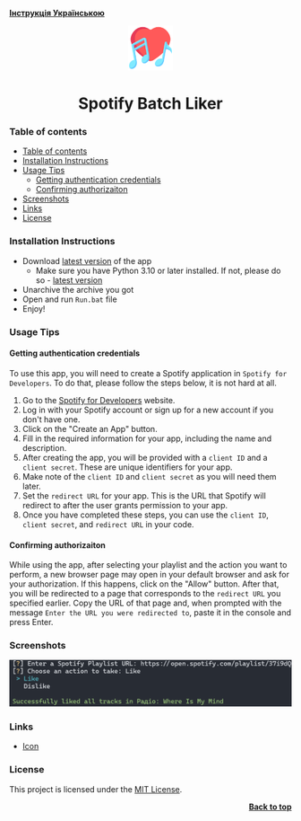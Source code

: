 [**Інструкція Українською**](./docs/README_UA.md)

<a name="readme-top"></a>

<div align="center">
  <a href="https://github.com/seesmof/">
    <img src="./public/logo.png" alt="Logo" height="80">
  </a>

<h1 align="center">Spotify Batch Liker</h1>
</div>

### Table of contents

- [Table of contents](#table-of-contents)
- [Installation Instructions](#installation-instructions)
- [Usage Tips](#usage-tips)
  - [Getting authentication credentials](#getting-authentication-credentials)
  - [Confirming authorizaiton](#confirming-authorizaiton)
- [Screenshots](#screenshots)
- [Links](#links)
- [License](#license)

### Installation Instructions

- Download [latest version](https://github.com/seesmof/spotify-batch-liker-cli/archive/refs/tags/v1.0.0.zip) of the app
  - Make sure you have Python 3.10 or later installed. If not, please do so - [latest version](https://www.python.org/downloads/)
- Unarchive the archive you got
- Open and run `Run.bat` file
- Enjoy!

### Usage Tips

#### Getting authentication credentials

To use this app, you will need to create a Spotify application in `Spotify for Developers`. To do that, please follow the steps below, it is not hard at all.

1. Go to the [Spotify for Developers](https://developer.spotify.com/dashboard/) website.
2. Log in with your Spotify account or sign up for a new account if you don't have one.
3. Click on the "Create an App" button.
4. Fill in the required information for your app, including the name and description.
5. After creating the app, you will be provided with a `client ID` and a `client secret`. These are unique identifiers for your app.
6. Make note of the `client ID` and `client secret` as you will need them later.
7. Set the `redirect URL` for your app. This is the URL that Spotify will redirect to after the user grants permission to your app.
8. Once you have completed these steps, you can use the `client ID`, `client secret`, and `redirect URL` in your code.

#### Confirming authorizaiton

While using the app, after selecting your playlist and the action you want to perform, a new browser page may open in your default browser and ask for your authorization. If this happens, click on the "Allow" button. After that, you will be redirected to a page that corresponds to the `redirect URL` you specified earlier. Copy the URL of that page and, when prompted with the message `Enter the URL you were redirected to`, paste it in the console and press Enter.

### Screenshots

![App](./public/app.png)

### Links

- [Icon](https://www.flaticon.com/)

### License

This project is licensed under the [MIT License](./LICENSE).

<p align="right"><a href="#readme-top"><strong>Back to top</strong></a></p>
